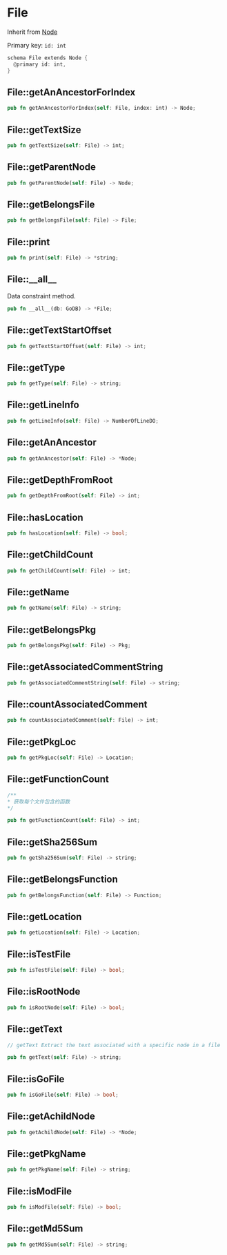 # File

Inherit from [Node](./Node.md)

Primary key: `id: int`

```rust
schema File extends Node {
  @primary id: int,
}
```
## File::getAnAncestorForIndex

```rust
pub fn getAnAncestorForIndex(self: File, index: int) -> Node;
```
## File::getTextSize

```rust
pub fn getTextSize(self: File) -> int;
```
## File::getParentNode

```rust
pub fn getParentNode(self: File) -> Node;
```
## File::getBelongsFile

```rust
pub fn getBelongsFile(self: File) -> File;
```
## File::print

```rust
pub fn print(self: File) -> *string;
```
## File::\_\_all\_\_

Data constraint method.

```rust
pub fn __all__(db: GoDB) -> *File;
```
## File::getTextStartOffset

```rust
pub fn getTextStartOffset(self: File) -> int;
```
## File::getType

```rust
pub fn getType(self: File) -> string;
```
## File::getLineInfo

```rust
pub fn getLineInfo(self: File) -> NumberOfLineDO;
```
## File::getAnAncestor

```rust
pub fn getAnAncestor(self: File) -> *Node;
```
## File::getDepthFromRoot

```rust
pub fn getDepthFromRoot(self: File) -> int;
```
## File::hasLocation

```rust
pub fn hasLocation(self: File) -> bool;
```
## File::getChildCount

```rust
pub fn getChildCount(self: File) -> int;
```
## File::getName

```rust
pub fn getName(self: File) -> string;
```
## File::getBelongsPkg

```rust
pub fn getBelongsPkg(self: File) -> Pkg;
```
## File::getAssociatedCommentString

```rust
pub fn getAssociatedCommentString(self: File) -> string;
```
## File::countAssociatedComment

```rust
pub fn countAssociatedComment(self: File) -> int;
```
## File::getPkgLoc

```rust
pub fn getPkgLoc(self: File) -> Location;
```
## File::getFunctionCount

```java
/**
* 获取每个文件包含的函数
*/
```
```rust
pub fn getFunctionCount(self: File) -> int;
```
## File::getSha256Sum

```rust
pub fn getSha256Sum(self: File) -> string;
```
## File::getBelongsFunction

```rust
pub fn getBelongsFunction(self: File) -> Function;
```
## File::getLocation

```rust
pub fn getLocation(self: File) -> Location;
```
## File::isTestFile

```rust
pub fn isTestFile(self: File) -> bool;
```
## File::isRootNode

```rust
pub fn isRootNode(self: File) -> bool;
```
## File::getText

```java
// getText Extract the text associated with a specific node in a file
```
```rust
pub fn getText(self: File) -> string;
```
## File::isGoFile

```rust
pub fn isGoFile(self: File) -> bool;
```
## File::getAchildNode

```rust
pub fn getAchildNode(self: File) -> *Node;
```
## File::getPkgName

```rust
pub fn getPkgName(self: File) -> string;
```
## File::isModFile

```rust
pub fn isModFile(self: File) -> bool;
```
## File::getMd5Sum

```rust
pub fn getMd5Sum(self: File) -> string;
```
